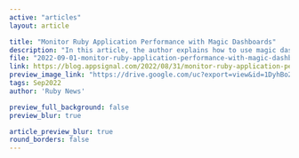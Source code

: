 ```yaml
---
active: "articles"
layout: article

title: "Monitor Ruby Application Performance with Magic Dashboards"
description: "In this article, the author explains how to use magic dashboards to help monitor and resolve performance issues within a Ruby on Rails application."
file: "2022-09-01-monitor-ruby-application-performance-with-magic-dashboards.md"
link: https://blog.appsignal.com/2022/08/31/monitor-ruby-application-performance-with-magic-dashboards
preview_image_link: "https://drive.google.com/uc?export=view&id=1DyhBo2ZAeiQ1zTy_pSPQmMChRzdhfKeJ"
tags: Sep2022
author: 'Ruby News'

preview_full_background: false
preview_blur: true

article_preview_blur: true
round_borders: false
---
```

